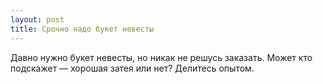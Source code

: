 ```yaml
---
layout: post 
title: Срочно надо букет невесты 
--- 
```

Давно нужно букет невесты, но никак не решусь заказать. Может кто подскажет — хорошая затея или нет? Делитесь опытом.